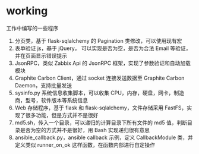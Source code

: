 # working

工作中编写的一些程序

1. 分页类，基于 flask-sqlalchemy 的 Pagination 类修改，可以使用现有宏
2. 表单验证 js，基于 jQuery， 可以实现是否为空，是否为合法 Email 等验证，并在页面显示错误提示
3. JsonRPC，类似 Zabbix Api 的 JsonRPC 框架，实现了参数验证和自动加载模块
4. Graphite Carbon Client，通过 socket 连接发送数据至 Graphite Carbon Daemon，支持批量发送
5. sysinfo.py 系统信息收集脚本，可以收集 CPU，内存，硬盘，网卡，制造商，型号，软件版本等系统信息
6. Web 存储程序，基于 flask 和 flask-sqlalchemy，文件存储采用 FastFS，实现了很多功能，但是方式并不是很好
7. md5.sh，传入一个目录，可以递归的计算目录下所有文件的 md5 值，判断目录是否为空的方式并不是很好，用 Bash 实现递归很有意思
8. ansible_callback.py，ansible callback 示例，定义 CallbackModule 类，并定义类似 runner_on_ok 这样函数，在函数内部进行自定操作
